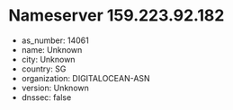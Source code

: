 # Nameserver 159.223.92.182

* as_number: 14061
* name: Unknown
* city: Unknown
* country: SG
* organization: DIGITALOCEAN-ASN
* version: Unknown
* dnssec: false
